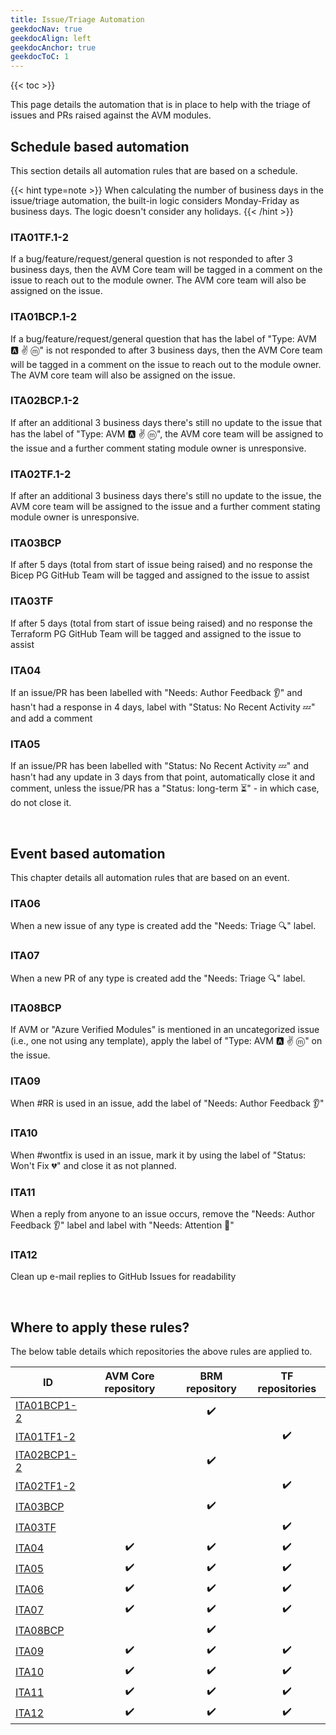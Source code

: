 ```yaml
---
title: Issue/Triage Automation
geekdocNav: true
geekdocAlign: left
geekdocAnchor: true
geekdocToC: 1
---
```


{{< toc >}}

This page details the automation that is in place to help with the triage of issues and PRs raised against the AVM modules.

## Schedule based automation

This section details all automation rules that are based on a schedule.

{{< hint type=note >}}
When calculating the number of business days in the issue/triage automation, the built-in logic considers Monday-Friday as business days. The logic doesn't consider any holidays.
{{< /hint >}}

### ITA01TF.1-2

If a bug/feature/request/general question is not responded to after 3 business days, then the AVM Core team will be tagged in a comment on the issue to reach out to the module owner. The AVM core team will also be assigned on the issue.
### ITA01BCP.1-2

If a bug/feature/request/general question that has the label of "Type: AVM 🅰️ ✌️ ⓜ️" is not responded to after 3 business days, then the AVM Core team will be tagged in a comment on the issue to reach out to the module owner. The AVM core team will also be assigned on the issue.

### ITA02BCP.1-2

If after an additional 3 business days there's still no update to the issue that has the label of "Type: AVM 🅰️ ✌️ ⓜ️", the AVM core team will be assigned to the issue and a further comment stating module owner is unresponsive.

### ITA02TF.1-2

If after an additional 3 business days there's still no update to the issue, the AVM core team will be assigned to the issue and a further comment stating module owner is unresponsive.

### ITA03BCP

If after 5 days (total from start of issue being raised) and no response the Bicep PG GitHub Team will be tagged and assigned to the issue to assist

### ITA03TF

If after 5 days (total from start of issue being raised) and no response the Terraform PG GitHub Team will be tagged and assigned to the issue to assist

### ITA04

If an issue/PR has been labelled with "Needs: Author Feedback 👂" and hasn't had a response in 4 days, label with "Status: No Recent Activity 💤" and add a comment

### ITA05

If an issue/PR has been labelled with "Status: No Recent Activity 💤" and hasn't had any update in 3 days from that point, automatically close it and comment, unless the issue/PR has a "Status: long-term ⏳" - in which case, do not close it.

<br>

## Event based automation

This chapter details all automation rules that are based on an event.

### ITA06

When a new issue of any type is created add the "Needs: Triage 🔍" label.

### ITA07

When a new PR of any type is created add the "Needs: Triage 🔍" label.

### ITA08BCP

If AVM or "Azure Verified Modules" is mentioned in an uncategorized issue (i.e., one not using any template), apply the label of "Type: AVM 🅰️ ✌️ ⓜ️" on the issue.

### ITA09

When #RR is used in an issue, add the label of "Needs: Author Feedback 👂"

### ITA10

When #wontfix is used in an issue, mark it by using the label of "Status: Won't Fix 💔" and close it as not planned.

### ITA11

When a reply from anyone to an issue occurs, remove the "Needs: Author Feedback 👂" label and label with "Needs: Attention 👋"

### ITA12

Clean up e-mail replies to GitHub Issues for readability

<br>

## Where to apply these rules?

The below table details which repositories the above rules are applied to.

| ID                          | AVM Core repository | BRM repository | TF repositories |
| --------------------------- | :-----------------: | :------------: | :-------------: |
| [ITA01BCP1-2](#ita01bcp1-2) |                     |       ✔️        |                 |
| [ITA01TF1-2](#ita01tf1-2)   |                     |                |        ✔️        |
| [ITA02BCP1-2](#ita02bcp1-2) |                     |       ✔️        |                 |
| [ITA02TF1-2](#ita02tf1-2)   |                     |                |        ✔️        |
| [ITA03BCP](#ita03bcp)       |                     |       ✔️        |                 |
| [ITA03TF](#ita03tf)         |                     |                |        ✔️        |
| [ITA04](#ita04)             |          ✔️          |       ✔️        |        ✔️        |
| [ITA05](#ita05)             |          ✔️          |       ✔️        |        ✔️        |
| [ITA06](#ita06)             |          ✔️          |       ✔️        |        ✔️        |
| [ITA07](#ita07)             |          ✔️          |       ✔️        |        ✔️        |
| [ITA08BCP](#ita08bcp)       |                     |       ✔️        |                 |
| [ITA09](#ita09)             |          ✔️          |       ✔️        |        ✔️        |
| [ITA10](#ita10)             |          ✔️          |       ✔️        |        ✔️        |
| [ITA11](#ita11)             |          ✔️          |       ✔️        |        ✔️        |
| [ITA12](#ita12)             |          ✔️          |       ✔️        |        ✔️        |
